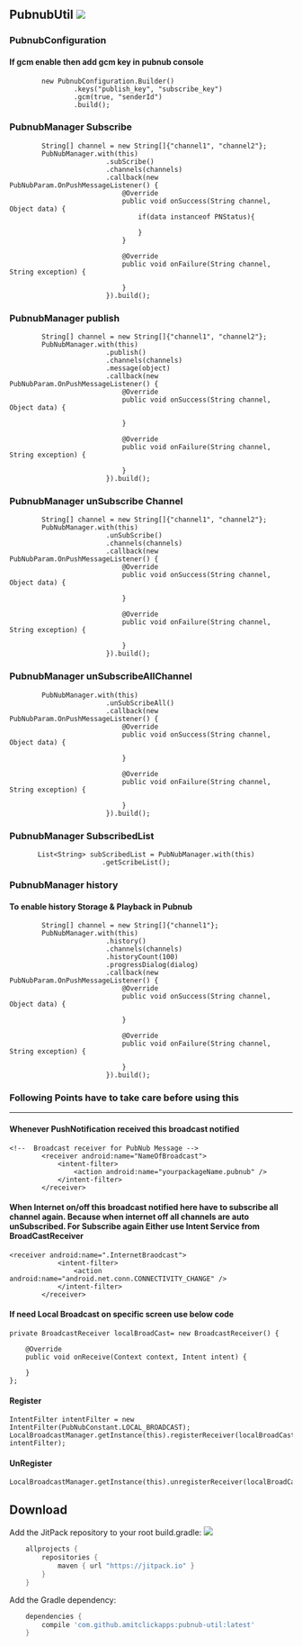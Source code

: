 PubnubUtil ![](https://jitpack.io/v/amitclickapps/pubnub-util.svg?style=flat-square)
------
### PubnubConfiguration
#### If gcm enable then add gcm key in pubnub console
```
        new PubnubConfiguration.Builder()
                .keys("publish_key", "subscribe_key")
                .gcm(true, "senderId")
                .build();
```
### PubnubManager Subscribe
```
        String[] channel = new String[]{"channel1", "channel2"};
        PubNubManager.with(this)
                        .subScribe()
                        .channels(channels)
                        .callback(new PubNubParam.OnPushMessageListener() {
                            @Override
                            public void onSuccess(String channel, Object data) {
                                if(data instanceof PNStatus){

                                }
                            }

                            @Override
                            public void onFailure(String channel, String exception) {

                            }
                        }).build();
```
### PubnubManager publish
```
        String[] channel = new String[]{"channel1", "channel2"};
        PubNubManager.with(this)
                        .publish()
                        .channels(channels)
                        .message(object)
                        .callback(new PubNubParam.OnPushMessageListener() {
                            @Override
                            public void onSuccess(String channel, Object data) {

                            }

                            @Override
                            public void onFailure(String channel, String exception) {

                            }
                        }).build();
```
### PubnubManager unSubscribe Channel
```
        String[] channel = new String[]{"channel1", "channel2"};
        PubNubManager.with(this)
                        .unSubScribe()
                        .channels(channels)
                        .callback(new PubNubParam.OnPushMessageListener() {
                            @Override
                            public void onSuccess(String channel, Object data) {

                            }

                            @Override
                            public void onFailure(String channel, String exception) {

                            }
                        }).build();
```
### PubnubManager unSubscribeAllChannel
```
        PubNubManager.with(this)
                        .unSubScribeAll()
                        .callback(new PubNubParam.OnPushMessageListener() {
                            @Override
                            public void onSuccess(String channel, Object data) {

                            }

                            @Override
                            public void onFailure(String channel, String exception) {

                            }
                        }).build();
```
### PubnubManager SubscribedList
```
       List<String> subScribedList = PubNubManager.with(this)
                       .getScribeList();
```
### PubnubManager history
#### To enable history Storage & Playback in Pubnub
```
        String[] channel = new String[]{"channel1"};
        PubNubManager.with(this)
                        .history()
                        .channels(channels)
                        .historyCount(100)
                        .progressDialog(dialog)
                        .callback(new PubNubParam.OnPushMessageListener() {
                            @Override
                            public void onSuccess(String channel, Object data) {

                            }

                            @Override
                            public void onFailure(String channel, String exception) {

                            }
                        }).build();
```

### Following Points have to take care before using this
--------
#### Whenever PushNotification received this broadcast notified
```
<!--  Broadcast receiver for PubNub Message -->
        <receiver android:name="NameOfBroadcast">
            <intent-filter>
                <action android:name="yourpackageName.pubnub" />
            </intent-filter>
        </receiver>
```
#### When Internet on/off this broadcast notified here have to subscribe all channel again. Because when internet off all channels are auto unSubscribed. For Subscribe again Either use Intent Service from BroadCastReceiver
```
<receiver android:name=".InternetBraodcast">
            <intent-filter>
                <action android:name="android.net.conn.CONNECTIVITY_CHANGE" />
            </intent-filter>
        </receiver>
```
#### If need Local Broadcast on specific screen use below code
```
private BroadcastReceiver localBroadCast= new BroadcastReceiver() {

    @Override
    public void onReceive(Context context, Intent intent) {

    }
};
```
#### Register
```
IntentFilter intentFilter = new IntentFilter(PubNubConstant.LOCAL_BROADCAST);
LocalBroadcastManager.getInstance(this).registerReceiver(localBroadCast, intentFilter);
```


#### UnRegister
```
LocalBroadcastManager.getInstance(this).unregisterReceiver(localBroadCast);
```
Download
--------
Add the JitPack repository to your root build.gradle: ![](https://jitpack.io/v/amitclickapps/pubnub-util.svg?style=flat-square)

```groovy
	allprojects {
		repositories {
			maven { url "https://jitpack.io" }
		}
	}
```
Add the Gradle dependency:
```groovy
	dependencies {
		compile 'com.github.amitclickapps:pubnub-util:latest'
	}
```